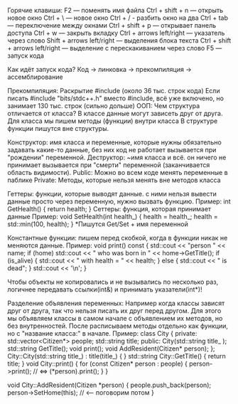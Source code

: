 Горячие клавиши: 
F2 — поменять имя файла 
Ctrl + shift + n — открыть новое окно 
Ctrl + \ — новое окно
Ctrl + / - разбить окно на два
Ctrl + tab — переключение между окнами 
Ctrl + shift + p — открывает панель доступа
Ctrl + w — закрыть вкладку 
Ctrl + arrows left/right — указатель через слово 
Shift + arrows left/right — выделения блока текста 
Ctrl + shift + arrows left/right — выделение с перескакиванием через слово 
F5 — запуск кода

Как идёт запуск кода? 
Код -> линковка -> прекомпиляция -> ассемблирование

Прекомпиляция:
Раскрытие #include (около 36 тыс. строк кода)
Если писать #include "bits/stdc++.h" вместо #include, всё уже включено, но занимает 130 тыс. строк (сильно дольше)
ООП: 
Чем структура отличается от класса? 
В классе данные могут зависеть друг от друга. 
Для класса мы пишем методы (функции) внутри класса 
В структуре функции пишутся вне структуры.

Конструктор:
имя класса и переменные, которые нужны обязательно задавать какие-то данные, без них код не работает вызывается при "рождении" переменной. 
Деструктор:
~имя класса и всё. он ничего не принимает вызывается при "смерти" переменной (заканчивается область видимости).
Public: Можно во всем коде менять переменные в паблике
Private: Методы, которые нельзя менять вне методов класса

Геттеры: функции, которые выводят данные. с ними нельзя вывести данные просто через переменную, нужно вызвать функцию.
Пример:
int GetHealth() {
        return health;
}
Сеттеры: функция, которая принимает данные
Пример:
void SetHealth(int health_) {
        health = health_;
        health = std::min(100, health);
}
*Пишутся Get/Set + имя переменной

Константные функции: пишем перед скобкой, когда в функции никак не меняются данные.
Пример: 
void print() const {
        std::cout << "person " << name;
        if (home) std::cout << " who was born in " << home->GetTitle();
        if (is_alive) {
            std::cout << " with health = " << health;
        } else {
            std::cout << " is dead";
        }
        std::cout << '\n';
}

Чтобы объекты не копировались и не вызывались по несколько раз, логичнее передавать ссылки(int&) и принимать указатели(int*)!

Разделение объявления переменных: 
Например когда классы зависят друг от друга, так что нельзя писать их друг перед другом. 
Для этого мы объявляем классы в самом начале с объявлением их методов, но без внутренностей. 
После расписываем методы отдельно как функции, но с "название класса:" в начале.
Пример:
class City 
{
private: 
        std::vector<Citizen*> people;
        std::string title;
public:
        City(std::string title_ );
        std::string GetTitle();
        void print();
        void AddResident(Citizen* person);
}; 
City::City(std::string title_) : title(title_) {
}
std::string City::GetTitle() {
        return title;
}
void City::print() {
        for (const Citizen* person : people) {
                person->print(); // <=> (*person).print();
        }
}

void City::AddResident(Citizen *person) {
        people.push_back(person);
        person->SetHome(this); // <-- поговорим потом
}
